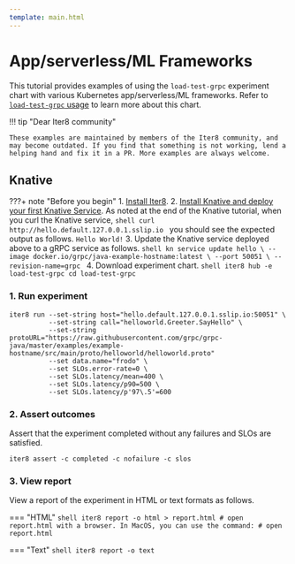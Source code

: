 ```yaml
---
template: main.html
---
```


# App/serverless/ML Frameworks

This tutorial provides examples of using the `load-test-grpc` experiment chart with various Kubernetes app/serverless/ML frameworks. Refer to [`load-test-grpc` usage](usage.md) to learn more about this chart.

!!! tip "Dear Iter8 community" 

    These examples are maintained by members of the Iter8 community, and may become outdated. If you find that something is not working, lend a helping hand and fix it in a PR. More examples are always welcome.

## Knative

???+ note "Before you begin"
    1. [Install Iter8](../../getting-started/install.md).
    2. [Install Knative and deploy your first Knative Service](https://knative.dev/docs/getting-started/first-service/). As noted at the end of the Knative tutorial, when you curl the Knative service,
    ```shell
    curl http://hello.default.127.0.0.1.sslip.io
    ```
    you should see the expected output as follows.
    ```
    Hello World!
    ```
    3. Update the Knative service deployed above to a gRPC service as follows.
    ```shell
    kn service update hello \
    --image docker.io/grpc/java-example-hostname:latest \
    --port 50051 \
    --revision-name=grpc
    ```
    4. Download experiment chart.
    ```shell
    iter8 hub -e load-test-grpc
    cd load-test-grpc
    ```

### 1. Run experiment
```shell
iter8 run --set-string host="hello.default.127.0.0.1.sslip.io:50051" \
          --set-string call="helloworld.Greeter.SayHello" \
          --set-string protoURL="https://raw.githubusercontent.com/grpc/grpc-java/master/examples/example-hostname/src/main/proto/helloworld/helloworld.proto"
          --set data.name="frodo" \
          --set SLOs.error-rate=0 \
          --set SLOs.latency/mean=400 \
          --set SLOs.latency/p90=500 \
          --set SLOs.latency/p'97\.5'=600
```

### 2. Assert outcomes
Assert that the experiment completed without any failures and SLOs are satisfied.

```shell
iter8 assert -c completed -c nofailure -c slos
```

### 3. View report
View a report of the experiment in HTML or text formats as follows.

=== "HTML"
    ```shell
    iter8 report -o html > report.html
    # open report.html with a browser. In MacOS, you can use the command:
    # open report.html
    ```

=== "Text"
    ```shell
    iter8 report -o text
    ```
